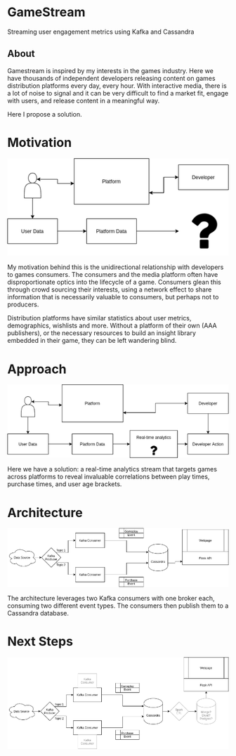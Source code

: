 # GameStream
Streaming user engagement metrics using Kafka and Cassandra

## About
Gamestream is inspired by my interests in the games industry. Here we have thousands of independent developers releasing content on games distribution platforms every day, every hour. With interactive media, there is a lot of noise to signal and it can be very difficult to find a market fit, engage with users, and release content in a meaningful way.

Here I propose a solution.

# Motivation
![](images/Problem.png)

My motivation behind this is the unidirectional relationship with developers to games consumers. The consumers and the media platform often have disproportionate optics into the lifecycle of a game. Consumers glean this through crowd sourcing their interests, using a network effect to share information that is necessarily valuable to consumers, but perhaps not to producers.

Distribution platforms have similar statistics about user metrics, demographics, wishlists and more. Without a platform of their own (AAA publishers), or the necessary resources to build an insight library embedded in their game, they can be left wandering blind.

# Approach
![](images/Dataflow.png)

Here we have a solution: a real-time analytics stream that targets games across platforms to reveal invaluable correlations between play times, purchase times, and user age brackets.

# Architecture
![](images/Architecture.png)

The architecture leverages two Kafka consumers with one broker each, consuming two different event types. The consumers then publish them to a Cassandra database.

# Next Steps
![](images/Wishlist.png)

